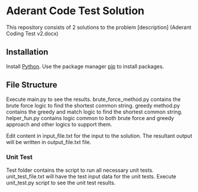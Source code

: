 # Aderant Code Test Solution

This repository consists of 2 solutions to the problem [description] (Aderant Coding Test v2.docx)

## Installation

Install [Python](https://www.python.org/downloads/).
Use the package manager [pip](https://pip.pypa.io/en/stable/) to install packages.


## File Structure

Execute main.py to see the results.
brute_force_method.py contains the brute force logic to find the shortest common string.
greedy method.py contains the greedy and match logic to find the shortest common string.
helper_fun.py contains logic common to both brute force and greedy approach and other logics to support them.

Edit content in input_file.txt for the input to the solution.
The resultant output will be written in output_file.txt file.


### Unit Test

Test folder contains the script to run all necessary unit tests. 
unit_test_file.txt will have the test input data for the unit tests.
Execute unit_test.py script to see the unit test results.

